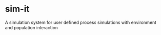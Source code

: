 # sim-it
A simulation system for user defined process simulations with environment and population interaction
